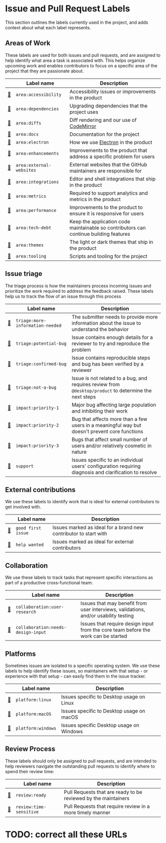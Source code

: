 # Issue and Pull Request Labels

This section outlines the labels currently used in the project, and adds context
about what each label represents.

## Areas of Work

These labels are used for both issues and pull requests, and are assigned to
help identify what area a task is associated with. This helps organize upcoming
work and enables contributors to focus on a specific area of the project that
they are passionate about.

|                                       | Label name               | Description |
| ------------------------------------- | -------------------------| ----------- |
| [:mag_right:][area:accessibility]     | `area:accessibility`     | Accessibility issues or improvements in the product |
| [:mag_right:][area:dependencies]      | `area:dependencies`      | Upgrading dependencies that the project uses |
| [:mag_right:][area:diffs]             | `area:diffs`             | Diff rendering and our use of [CodeMirror](https://codemirror.net/) |
| [:mag_right:][area:docs]              | `area:docs`              | Documentation for the project |
| [:mag_right:][area:electron]          | `area:electron`          | How we use [Electron](https://electronjs.org) in the product |
| [:mag_right:][area:enhancements]      | `area:enhancements`      | Improvements to the product that address a specific problem for users |
| [:mag_right:][area:external-websites] | `area:external-websites` | External websites that the GitHub maintainers are responsible for |
| [:mag_right:][area:integrations]      | `area:integrations`      | Editor and shell integrations that ship in the product |
| [:mag_right:][area:metrics]           | `area:metrics`           | Required to support analytics and metrics in the product |
| [:mag_right:][area:performance]       | `area:performance`       | Improvements to the product to ensure it is responsive for users|
| [:mag_right:][area:tech-debt]         | `area:tech-debt`         | Keep the application code maintainable so contributors can continue building features |
| [:mag_right:][area:themes]            | `area:themes`            | The light or dark themes that ship in the product  |
| [:mag_right:][area:tooling]           | `area:tooling`           | Scripts and tooling for the project |

## Issue triage

The triage process is how the maintainers process incoming issues and prioritize
the work required to address the feedback raised. These labels help us to track
the flow of an issue through this process

|                                               | Label name                       | Description |
| --------------------------------------------- | ---------------------------------| ----------- |
| [:mag_right:][triage:more-information-needed] | `triage:more-information-needed` | The submitter needs to provide more information about the issue to understand the behavior |
| [:mag_right:][triage:potential-bug]           | `triage:potential-bug`           | Issue contains enough details for a reviewer to try and reproduce the problem |
| [:mag_right:][triage:confirmed-bug]           | `triage:confirmed-bug`           | Issue contains reproducible steps and bug has been verified by a reviewer |
| [:mag_right:][triage:not-a-bug]               | `triage:not-a-bug`               | Issue is not related to a bug, and requires review from `@desktop/product` to determine the next steps |
| [:mag_right:][impact:priority-1]              | `impact:priority-1`              | Major bug affecting large population and inhibiting their work |
| [:mag_right:][impact:priority-2]              | `impact:priority-2`              | Bug that affects more than a few users in a meaningful way but doesn't prevent core functions |
| [:mag_right:][impact:priority-3]              | `impact:priority-3`              | Bugs that affect small number of users and/or relatively cosmetic in nature |
| [:mag_right:][support]                        | `support`                        | Issues specific to an individual users' configuration requiring diagnosis and clarification to resolve |

## External contributions

We use these labels to identify work that is ideal for external contributors to
get involved with.

|                                 | Label name         |  Description |
| ------------------------------- | ------------------ |  ----------- |
| [:mag_right:][good first issue] | `good first issue` | Issues marked as ideal for a brand new contributor to start with |
| [:mag_right:][help wanted]      | `help wanted`      | Issues marked as ideal for external contributors |

## Collaboration

We use these labels to track tasks that represent specific interactions as part of a productive cross-functional team:

|                                                 | Label name                         |  Description |
| ----------------------------------------------- | ---------------------------------- |  ----------- |
| [:mag_right:][collaboration:user-research]      | `collaboration:user-research`      | Issues that may benefit from user interviews, validations, and/or usability testing |
| [:mag_right:][collaboration:needs-design-input] | `collaboration:needs-design-input` | Issues that require design input from the core team before the work can be started |

## Platforms

Sometimes issues are isolated to a specific operating system. We use these
labels to help identify these issues, so maintainers with that setup - or
experience with that setup - can easily find them in the issue tracker.

|                                 | Label name          | Description |
| ------------------------------- | ------------------- | ----------- |
| [:mag_right:][platform:linux]   | `platform:linux`    | Issues specific to Desktop usage on Linux |
| [:mag_right:][platform:macOS]   | `platform:macOS`    | Issues specific to Desktop usage on macOS |
| [:mag_right:][platform:windows] | `platform:windows`  | Issues specific Desktop usage on Windows |


## Review Process

These labels should only be assigned to pull requests, and are intended to help
reviewers navigate the outstanding pull requests to identify where to spend
their review time:

|                                      | Label name              | Description |
| ------------------------------------ | ----------------------- | ----------- |
| [:mag_right:][review:ready]          | `review:ready`          | Pull Requests that are ready to be reviewed by the maintainers |
| [:mag_right:][review:time-sensitive] | `review:time-sensitive` | Pull Requests that require review in a more timely manner      |

# TODO: correct all these URLs

[area:accessibility]: https://github.com/desktop/desktop/labels/integrations
[area:diffs]: https://github.com/desktop/desktop/labels/diffs
[area:docs]: https://github.com/desktop/desktop/labels/docs
[area:dependencies]: https://github.com/desktop/desktop/labels/docs
[area:electron]: https://github.com/desktop/desktop/labels/electron
[area:enhancements]: https://github.com/desktop/desktop/labels/enhancement
[area:external-websites]: https://github.com/desktop/desktop/labels/website
[area:integrations]: https://github.com/desktop/desktop/labels/integrations
[area:metrics]: https://github.com/desktop/desktop/labels/enhancement
[area:performance]: https://github.com/desktop/desktop/labels/performance
[area:tech-debt]: https://github.com/desktop/desktop/labels/tech-debt
[area:themes]: https://github.com/desktop/desktop/labels/themes
[area:tooling]: https://github.com/desktop/desktop/labels/infrastructure

[good first issue]: https://github.com/desktop/desktop/labels/good%20first%20issue
[help wanted]: https://github.com/desktop/desktop/labels/help%20wanted

[platform:windows]: https://github.com/desktop/desktop/labels/windows
[platform:linux]: https://github.com/desktop/desktop/labels/linux
[platform:macOS]: https://github.com/desktop/desktop/labels/macOS

[collaboration:user-research]: https://github.com/desktop/desktop/labels/user-research
[collaboration:needs-design-input]: https://github.com/desktop/desktop/labels/needs-design-input

[triage:more-information-needed]: https://github.com/desktop/desktop/labels/more-information-needed
[triage:potential-bug]: https://github.com/desktop/desktop/labels/status%3Aconfirmed-bug
[triage:confirmed-bug]: https://github.com/desktop/desktop/labels/status%3Aconfirmed-bug
[triage:not-a-bug]: https://github.com/desktop/desktop/labels/status%3Aconfirmed-bug

[impact:priority-1]: https://github.com/desktop/desktop/labels/priority-1
[impact:priority-2]: https://github.com/desktop/desktop/labels/priority-2
[impact:priority-3]: https://github.com/desktop/desktop/labels/priority-3

[support]: https://github.com/desktop/desktop/labels/support

[review:ready]: https://github.com/desktop/desktop/labels/ready-for-review
[review:time-sensitive]: https://github.com/desktop/desktop/labels/time-sensitive
